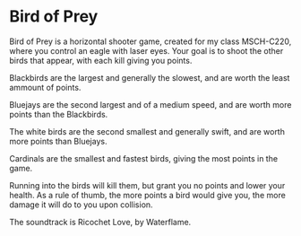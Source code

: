 # Bird of Prey
Bird of Prey is a horizontal shooter game, created for my class MSCH-C220, where you control an eagle with laser eyes. Your goal is to shoot the other birds that appear, with each kill giving you points.

Blackbirds are the largest and generally the slowest, and are worth the least ammount of points.

Bluejays are the second largest and of a medium speed, and are worth more points than the Blackbirds.

The white birds are the second smallest and generally swift, and are worth more points than Bluejays.

Cardinals are the smallest and fastest birds, giving the most points in the game.

Running into the birds will kill them, but grant you no points and lower your health. As a rule of thumb, the more points a bird would give you, the more damage it will do to you upon collision.



The soundtrack is Ricochet Love, by Waterflame.


